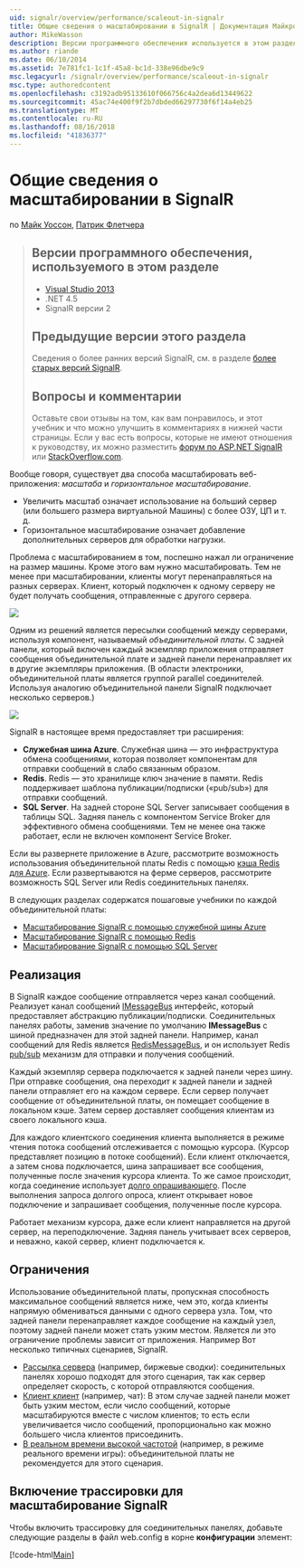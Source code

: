 ```yaml
---
uid: signalr/overview/performance/scaleout-in-signalr
title: Общие сведения о масштабировании в SignalR | Документация Майкрософт
author: MikeWasson
description: Версии программного обеспечения используется в этом разделе 4.5 .NET SignalR для Visual Studio 2013 версии 2, предыдущие версии в этом разделе сведения о более ранних версиях...
ms.author: riande
ms.date: 06/10/2014
ms.assetid: 7e781fc1-1c1f-45a8-bc1d-338e96dbe9c9
msc.legacyurl: /signalr/overview/performance/scaleout-in-signalr
msc.type: authoredcontent
ms.openlocfilehash: c3192adb95133610f066756c4a2dea6d13449622
ms.sourcegitcommit: 45ac74e400f9f2b7dbded66297730f6f14a4eb25
ms.translationtype: MT
ms.contentlocale: ru-RU
ms.lasthandoff: 08/16/2018
ms.locfileid: "41836377"
---
```

<a name="introduction-to-scaleout-in-signalr"></a>Общие сведения о масштабировании в SignalR
====================
по [Майк Уоссон](https://github.com/MikeWasson), [Патрик Флетчера](https://github.com/pfletcher)

> ## <a name="software-versions-used-in-this-topic"></a>Версии программного обеспечения, используемого в этом разделе
> 
> 
> - [Visual Studio 2013](https://www.microsoft.com/visualstudio/eng/2013-downloads)
> - .NET 4.5
> - SignalR версии 2
>   
> 
> 
> ## <a name="previous-versions-of-this-topic"></a>Предыдущие версии этого раздела
> 
> Сведения о более ранних версий SignalR, см. в разделе [более старых версий SignalR](../older-versions/index.md).
> 
> ## <a name="questions-and-comments"></a>Вопросы и комментарии
> 
> Оставьте свои отзывы на том, как вам понравилось, и этот учебник и что можно улучшить в комментариях в нижней части страницы. Если у вас есть вопросы, которые не имеют отношения к руководству, их можно разместить [форум по ASP.NET SignalR](https://forums.asp.net/1254.aspx/1?ASP+NET+SignalR) или [StackOverflow.com](http://stackoverflow.com/).


Вообще говоря, существует два способа масштабировать веб-приложения: *масштаба* и *горизонтальное масштабирование*.

- Увеличить масштаб означает использование на больший сервер (или большего размера виртуальной Машины) с более ОЗУ, ЦП и т. д.
- Горизонтальное масштабирование означает добавление дополнительных серверов для обработки нагрузки.

Проблема с масштабированием в том, поспешно нажал ли ограничение на размер машины. Кроме этого вам нужно масштабировать. Тем не менее при масштабировании, клиенты могут перенаправляться на разных серверах. Клиент, который подключен к одному серверу не будет получать сообщения, отправленные с другого сервера.

![](scaleout-in-signalr/_static/image1.png)

Одним из решений является пересылки сообщений между серверами, используя компонент, называемый *объединительной платы*. С задней панели, который включен каждый экземпляр приложения отправляет сообщения объединительной плате и задней панели перенаправляет их в другие экземпляры приложения. (В области электроники, объединительной платы является группой parallel соединителей. Используя аналогию объединительной панели SignalR подключает несколько серверов.)

![](scaleout-in-signalr/_static/image2.png)

SignalR в настоящее время предоставляет три расширения:

- **Служебная шина Azure**. Служебная шина — это инфраструктура обмена сообщениями, которая позволяет компонентам для отправки сообщений в слабо связанным образом.
- **Redis**. Redis — это хранилище ключ значение в памяти. Redis поддерживает шаблона публикации/подписки («pub/sub») для отправки сообщений.
- **SQL Server**. На задней стороне SQL Server записывает сообщения в таблицы SQL. Задняя панель с компонентом Service Broker для эффективного обмена сообщениями. Тем не менее она также работает, если не включен компонент Service Broker.

Если вы развернете приложение в Azure, рассмотрите возможность использования объединительной платы Redis с помощью [кэша Redis для Azure](https://azure.microsoft.com/services/cache/). Если развертываются на ферме серверов, рассмотрите возможность SQL Server или Redis соединительных панелях.

В следующих разделах содержатся пошаговые учебники по каждой объединительной платы:

- [Масштабирование SignalR с помощью служебной шины Azure](scaleout-with-windows-azure-service-bus.md)
- [Масштабирование SignalR с помощью Redis](scaleout-with-redis.md)
- [Масштабирование SignalR с помощью SQL Server](scaleout-with-sql-server.md)

## <a name="implementation"></a>Реализация

В SignalR каждое сообщение отправляется через канал сообщений. Реализует канал сообщений [IMessageBus](https://msdn.microsoft.com/library/microsoft.aspnet.signalr.messaging.imessagebus(v=vs.100).aspx) интерфейс, который предоставляет абстракцию публикации/подписки. Соединительных панелях работы, заменив значение по умолчанию **IMessageBus** с шиной предназначен для этой задней панели. Например, канал сообщений для Redis является [RedisMessageBus](https://msdn.microsoft.com/library/microsoft.aspnet.signalr.redis.redismessagebus(v=vs.100).aspx), и он использует Redis [pub/sub](http://redis.io/topics/pubsub) механизм для отправки и получения сообщений.

Каждый экземпляр сервера подключается к задней панели через шину. При отправке сообщения, она переходит к задней панели и задней панели отправляет его на каждом сервере. Если сервер получает сообщение от объединительной платы, он помещает сообщение в локальном кэше. Затем сервер доставляет сообщения клиентам из своего локального кэша.

Для каждого клиентского соединения клиента выполняется в режиме чтения потока сообщений отслеживается с помощью курсора. (Курсор представляет позицию в потоке сообщений). Если клиент отключается, а затем снова подключается, шина запрашивает все сообщения, полученные после значения курсора клиента. То же самое происходит, когда соединение использует [долго опрашивающего](../getting-started/introduction-to-signalr.md#transports). После выполнения запроса долгого опроса, клиент открывает новое подключение и запрашивает сообщения, полученные после курсора.

Работает механизм курсора, даже если клиент направляется на другой сервер, на переподключение. Задняя панель учитывает всех серверов, и неважно, какой сервер, клиент подключается к.

## <a name="limitations"></a>Ограничения

Использование объединительной платы, пропускная способность максимальное сообщений является ниже, чем это, когда клиенты напрямую обмениваться данными с одного сервера узла. Том, что задней панели перенаправляет каждое сообщение на каждый узел, поэтому задней панели может стать узким местом. Является ли это ограничение проблемы зависит от приложения. Например Вот несколько типичных сценариев, SignalR.

- [Рассылка сервера](../getting-started/tutorial-server-broadcast-with-signalr.md) (например, биржевые сводки): соединительных панелях хорошо подходят для этого сценария, так как сервер определяет скорость, с которой отправляются сообщения.
- [Клиент клиент](../getting-started/tutorial-getting-started-with-signalr.md) (например, чат): В этом случае задней панели может быть узким местом, если число сообщений, которые масштабируются вместе с числом клиентов; то есть если увеличивается число сообщений, пропорционально как можно большего числа клиентов присоединить.
- [В реальном времени высокой частотой](../getting-started/tutorial-high-frequency-realtime-with-signalr.md) (например, в режиме реального времени игры): объединительной платы не рекомендуется для этого сценария.

## <a name="enabling-tracing-for-signalr-scaleout"></a>Включение трассировки для масштабирование SignalR

Чтобы включить трассировку для соединительных панелях, добавьте следующие разделы в файл web.config в корне **конфигурации** элемент:

[!code-html[Main](scaleout-in-signalr/samples/sample1.html)]
